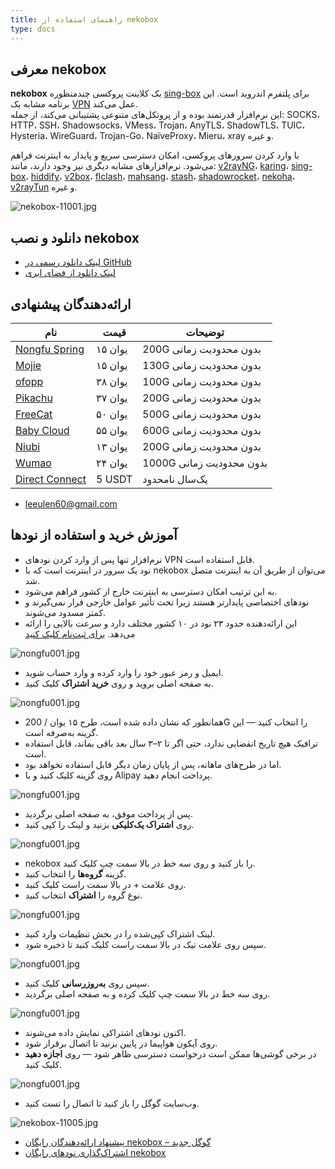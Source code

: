 ```yaml
---
title: راهنمای استفاده از nekobox
type: docs
---
```


## معرفی nekobox

**nekobox** یک کلاینت پروکسی چندمنظوره [sing-box](https://sing-box.info) برای پلتفرم اندروید است. این برنامه مشابه یک [VPN](https://getfreevpn.info) عمل می‌کند.  
این نرم‌افزار قدرتمند بوده و از پروتکل‌های متنوعی پشتیبانی می‌کند، از جمله: SOCKS، HTTP، SSH، Shadowsocks، VMess، Trojan، AnyTLS، ShadowTLS، TUIC، Hysteria، WireGuard، Trojan-Go، NaïveProxy، Mieru، xray و غیره.  

با وارد کردن سرورهای پروکسی، امکان دسترسی سریع و پایدار به اینترنت فراهم می‌شود. نرم‌افزارهای مشابه دیگری نیز وجود دارند، مانند: [v2rayNG](https://getfreevpn.info/zh/docs/vpn%E6%95%99%E7%A8%8B/%E4%B8%8B%E8%BD%BD%E5%92%8C%E4%BD%BF%E7%94%A8v2rayNG-VPN/)، [karing](https://karing.biz)، [sing-box](https://sing-box.info)، [hiddify](https://hiddify.me)، [v2box](https://v2box.pro)، [flclash](https://flclash.xyz)، [mahsang](https://mahsang.pro)، [stash](https://apps.apple.com/us/app/stash-rule-based-proxy/id1596063349)، [shadowrocket](https://shadowrocket.ink)، [nekoha](https://play.google.com/store/apps/details?id=moe.matsuri.lite)، [v2rayTun](https://play.google.com/store/apps/details?id=com.v2raytun.android&hl=zh) و غیره.

![nekobox-11001.jpg](https://nekobox.info/img/nekobox-11001.jpg)

## دانلود و نصب nekobox

- [لینک دانلود رسمی در GitHub](https://github.com/MatsuriDayo/NekoBoxForAndroid/releases/download/1.3.9/NekoBox-1.3.9-armeabi-v7a.apk)  
- [لینک دانلود از فضای ابری](https://pan1.mene.lol/s/8kETK)

## ارائه‌دهندگان پیشنهادی

| نام | قیمت | توضیحات |
|------|----------|--------------|
| [Nongfu Spring](https://www.nfsq.us/#/register?code=i1fXTMYk)    | ۱۵ یوان    | 200G بدون محدودیت زمانی |
| [Mojie](https://mojie.ws/#/register?code=BpCuERz0)    | ۱۵ یوان     | 130G بدون محدودیت زمانی |
| [ofopp](https://kk.ofopp.net/#/register?code=A2UmuXR8)    | ۳۸ یوان     | 100G بدون محدودیت زمانی |
| [Pikachu](https://pkhub.net/#/register?code=A6O9EIj0)    | ۳۷ یوان     | 200G بدون محدودیت زمانی |
| [FreeCat](https://us.freecat.cc/register?code=czdF7PXY)    | ۵۰ یوان   | 500G بدون محدودیت زمانی |
| [Baby Cloud](https://web1.bby011.com/#/register?code=8xTTMr2f)    | ۵۵ یوان     | 600G بدون محدودیت زمانی |
| [Niubi](https://6666b.idsduf.com/#/login?code=sT9kLfc6)    | ۱۳ یوان     | 200G بدون محدودیت زمانی |
| [Wumao](https://www.freebb.me/#/register?code=HNjWYnFT)    | ۲۴ یوان     | 1000G بدون محدودیت زمانی |
| [Direct Connect](https://bnb.lat/buy/3)    | 5 USDT     | یک‌سال نامحدود |

- leeulen60@gmail.com

## آموزش خرید و استفاده از نودها

- نرم‌افزار تنها پس از وارد کردن نودهای VPN قابل استفاده است.  
- نود یک سرور در اینترنت است که با nekobox می‌توان از طریق آن به اینترنت متصل شد.  
- به این ترتیب امکان دسترسی به اینترنت خارج از کشور فراهم می‌شود.  
- نودهای اختصاصی پایدارتر هستند زیرا تحت تأثیر عوامل خارجی قرار نمی‌گیرند و کمتر مسدود می‌شوند.  
- این ارائه‌دهنده حدود ۲۳ نود در ۱۰ کشور مختلف دارد و سرعت بالایی را ارائه می‌دهد. [برای ثبت‌نام کلیک کنید](https://www.nfsq.us/#/register?code=i1fXTMYk)  

![nongfu001.jpg](https://nekobox.info/img/nongfu001.jpg)

- ایمیل و رمز عبور خود را وارد کرده و وارد حساب شوید.  
- به صفحه اصلی بروید و روی **خرید اشتراک** کلیک کنید.  

![nongfu001.jpg](https://nekobox.info/img/nongfu003.jpg)

- همانطور که نشان داده شده است، طرح ۱۵ یوان / 200G را انتخاب کنید — این گزینه به‌صرفه است.  
- ترافیک هیچ تاریخ انقضایی ندارد، حتی اگر تا ۲–۳ سال بعد باقی بماند، قابل استفاده است.  
- اما در طرح‌های ماهانه، پس از پایان زمان دیگر قابل استفاده نخواهد بود.  
- روی گزینه کلیک کنید و با Alipay پرداخت انجام دهید.  

![nongfu001.jpg](https://nekobox.info/img/nongfu004.jpg)

- پس از پرداخت موفق، به صفحه اصلی برگردید.  
- روی **اشتراک یک‌کلیکی** بزنید و لینک را کپی کنید.  

![nongfu001.jpg](https://nekobox.info/img/nongfu006.jpg)

- nekobox را باز کنید و روی سه خط در بالا سمت چپ کلیک کنید.  
- گزینه **گروه‌ها** را انتخاب کنید.  
- روی علامت + در بالا سمت راست کلیک کنید.  
- نوع گروه را **اشتراک** انتخاب کنید.  

![nongfu001.jpg](https://nekobox.info/img/nongfu008.jpg)

- لینک اشتراک کپی‌شده را در بخش تنظیمات وارد کنید.  
- سپس روی علامت تیک در بالا سمت راست کلیک کنید تا ذخیره شود.  

![nongfu001.jpg](https://nekobox.info/img/nongfu009.jpg)

- سپس روی **به‌روزرسانی** کلیک کنید.  
- روی سه خط در بالا سمت چپ کلیک کرده و به صفحه اصلی برگردید.  

![nongfu001.jpg](https://nekobox.info/img/nongfu0091.jpg)

- اکنون نودهای اشتراکی نمایش داده می‌شوند.  
- روی آیکون هواپیما در پایین بزنید تا اتصال برقرار شود.  
- در برخی گوشی‌ها ممکن است درخواست دسترسی ظاهر شود — روی **اجازه دهید** کلیک کنید.  

![nongfu001.jpg](https://nekobox.info/img/nongfu0092.jpg)

- وب‌سایت گوگل را باز کنید تا اتصال را تست کنید.  

![nekobox-11005.jpg](https://nekobox.info/img/nekobox-11005.jpg)

- [پیشنهاد ارائه‌دهندگان رایگان nekobox – گوگل جدید](https://nekobox.info/zh/docs/nekobox%E6%95%99%E7%A8%8B/nekobox%E5%85%8D%E8%B4%B9%E6%9C%BA%E5%9C%BA%E6%8E%A8%E8%8D%90-%E6%96%B0%E8%B0%B7%E6%AD%8C/)  
- [اشتراک‌گذاری نودهای رایگان nekobox](https://nekobox.info/zh/docs/nekobox%E6%95%99%E7%A8%8B/nekobox%E5%85%8D%E8%B4%B9%E8%8A%82%E7%82%B9%E5%88%86%E4%BA%AB/)  
